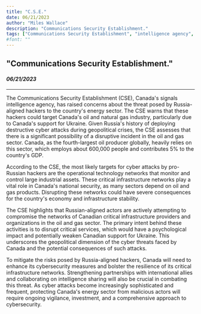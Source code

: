 ```yaml
---
title: "C.S.E."
date: 06/21/2023
author: "Miles Wallace"
description: "Communications Security Establishment."
tags: ["Communications Security Establishment", "intelligence agency", "Russia-aligned hackers", "Canada's oil", "Ukraine", "Russia", "cyber threats",  ]
#font: ""
---
```

## "Communications Security Establishment."
#### _06/21/2023_ 
____
The Communications Security Establishment (CSE), Canada's signals intelligence agency, has raised concerns about the threat posed by Russia-aligned hackers to the country's energy sector. The CSE warns that these hackers could target Canada's oil and natural gas industry, particularly due to Canada's support for Ukraine. Given Russia's history of deploying destructive cyber attacks during geopolitical crises, the CSE assesses that there is a significant possibility of a disruptive incident in the oil and gas sector. Canada, as the fourth-largest oil producer globally, heavily relies on this sector, which employs about 600,000 people and contributes 5% to the country's GDP.

According to the CSE, the most likely targets for cyber attacks by pro-Russian hackers are the operational technology networks that monitor and control large industrial assets. These critical infrastructure networks play a vital role in Canada's national security, as many sectors depend on oil and gas products. Disrupting these networks could have severe consequences for the country's economy and infrastructure stability.

The CSE highlights that Russian-aligned actors are actively attempting to compromise the networks of Canadian critical infrastructure providers and organizations in the oil and gas sector. The primary intent behind these activities is to disrupt critical services, which would have a psychological impact and potentially weaken Canadian support for Ukraine. This underscores the geopolitical dimension of the cyber threats faced by Canada and the potential consequences of such attacks.

To mitigate the risks posed by Russia-aligned hackers, Canada will need to enhance its cybersecurity measures and bolster the resilience of its critical infrastructure networks. Strengthening partnerships with international allies and collaborating on intelligence sharing will also be crucial in combating this threat. As cyber attacks become increasingly sophisticated and frequent, protecting Canada's energy sector from malicious actors will require ongoing vigilance, investment, and a comprehensive approach to cybersecurity.
